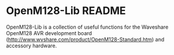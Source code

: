 OpenM128-Lib README
===================

OpenM128-Lib is a collection of useful functions for the Waveshare OpenM128
AVR development board (<http://www.wvshare.com/product/OpenM128-Standard.htm>)
and accessory hardware.
